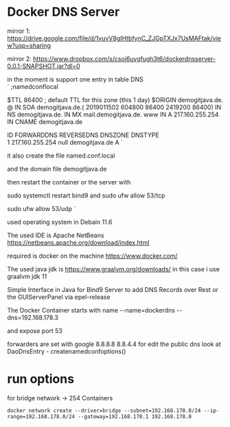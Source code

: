 
Docker DNS Server
============================================================

mirror 1:
https://drive.google.com/file/d/1vuvV8gIHtbfynC_ZJGpTXJx7UsMAFtak/view?usp=sharing

mirror 2:
https://www.dropbox.com/s/csoi6uvgfugh3t6/dockerdnsserver-0.0.1-SNAPSHOT.jar?dl=0




in the moment is support one entry in table DNS
</br>
`
;namedconflocal

$TTL  86400   ; default TTL for this zone (this 1 day)
$ORIGIN demogitjava.de.
@        IN      SOA     demogitjava.de.(
                           2019011502
                               604800
                                86400
                              2419200
                                86400)
         IN      NS          demogitjava.de.
         IN      MX          mail.demogitjava.de.
www      IN      A           217.160.255.254
         IN      CNAME       demogitjava.de




ID  	FORWARDDNS  	REVERSEDNS  	DNSZONE  	DNSTYPE  
1	217.160.255.254	null	demogitjava.de          A
`

it also create the file 
named.conf.local 

and the domain file demogitjava.de 

then restart the container or the server
with 

sudo systemctl restart bind9
and
sudo ufw allow 53/tcp

sudo ufw allow 53/udp
`
</br>





used operating system in Debain 11.6

The used IDE is
Apache NetBeans
https://netbeans.apache.org/download/index.html

required is docker on the machine
https://www.docker.com/

The used java jdk is
https://www.graalvm.org/downloads/
in this case i use graalvm jdk 11


Simple Interface in Java for 
Bind9 Server to add DNS Records over
Rest or the GUIServerPanel via epel-release



The Docker Container starts with name
--name=dockerdns
--dns=192.168.178.3

and expose port 53

forwarders are set with google
8.8.8.8
8.8.4.4
for edit the public dns look at 
DaoDnsEntry - createnamedconfoptions()






run options
============================================================

for bridge network -> 254 Containers

`docker network create --driver=bridge --subnet=192.168.178.0/24 --ip-range=192.168.178.0/24 --gateway=192.168.178.1 192.168.178.0`



